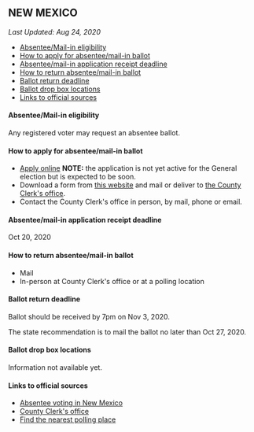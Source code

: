 ## NEW MEXICO

*Last Updated: Aug 24, 2020*

* [Absentee/Mail-in eligibility](#absenteemail-in-eligibility)
* [How to apply for absentee/mail-in ballot](#how-to-apply-for-absenteemail-in-ballot)
* [Absentee/mail-in application receipt deadline](#absenteemail-in-application-receipt-deadline)
* [How to return absentee/mail-in ballot](#how-to-return-absenteemail-in-ballot)
* [Ballot return deadline](#ballot-return-deadline)
* [Ballot drop box locations](#ballot-drop-box-locations)
* [Links to official sources](#links-to-official-sources)


#### Absentee/Mail-in eligibility
Any registered voter may request an absentee ballot.


#### How to apply for absentee/mail-in ballot
* [Apply online](https://portal.sos.state.nm.us/OVR/WebPages/AbsenteeApplication.aspx?type=RA) **NOTE:** the application is not yet active for the General election but is expected to be soon.
* Download a form from [this website](https://www.sos.state.nm.us/voting-and-elections/voter-information-portal/absentee-and-early-voting/#) and mail or deliver to [the County Clerk's office](https://www.sos.state.nm.us/voting-and-elections/voter-information-portal/county-clerk-information/).
* Contact the County Clerk's office in person, by mail, phone or email.

#### Absentee/mail-in application receipt deadline
Oct 20, 2020


#### How to return absentee/mail-in ballot
* Mail
* In-person at County Clerk's office or at a polling location


#### Ballot return deadline
Ballot should be received by 7pm on Nov 3, 2020.

The state recommendation is to mail the ballot no later than Oct 27, 2020.

#### Ballot drop box locations
Information not available yet.

#### Links to official sources
* [Absentee voting in New Mexico](https://www.sos.state.nm.us/voting-and-elections/voter-information-portal/absentee-and-early-voting/#)
* [County Clerk's office](https://www.sos.state.nm.us/voting-and-elections/voter-information-portal/county-clerk-information/)
* [Find the nearest polling place](https://voterportal.servis.sos.state.nm.us/WhereToVoteAddress.aspx)
